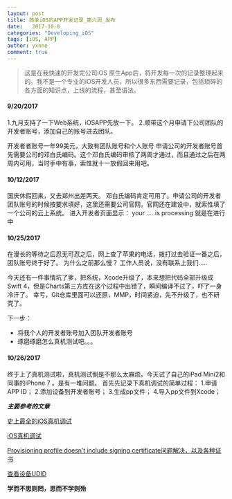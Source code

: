 ```yaml
---
layout: post
title: 简单iOS的APP开发记录_第六周_发布
date:   2017-10-8
categories: "Developing_iOS"
tags: [iOS, APP]
author: yxnne
comment: true
---
```

>这是在我快速的开发完公司iOS 原生App后，将开发每一次的记录整理起来的。我不是一个专业的iOS开发人员，所以很多东西需要记录，包括琐碎的各方面的知识点，上线的流程，甚至语法。

#### 9/20/2017
1.九月支持了一下Web系统，iOSAPP先放一下。
2.顺带这个月申请下公司团队的开发者账号，添加自己的账号进去团队。

开发者者账号一年99美元，大致有团队账号和个人账号
申请公司的开发者账号首先需要公司的邓白氏编码。这个邓白氏编码审核了两周才通过，而且通过之后在两周内可用，当时手中有事，索性就十一放假回来用吧。

#### 10/12/2017
国庆休假回来，又去郑州出差两天。
邓白氏编码肯定可用了。申请公司的开发者团队账号的时候按要求填好，这里还需要公司官网，官网还在建设中，就索性填了一个公司的云上系统。
进入开发者页面显示：
your .....is processing 就是在进行中

#### 10/25/2017
在漫长的等待之后忍无可忍之后，网上查了苹果的电话，拨打过去验证一番之后，团队账号终于好了。
为什么之前那么慢？
工作人员说，没有联系上我们.....

今天还有一件事情坑了爹，把系统，Xcode升级了，本来想把代码全部升级成Swift 4，但是Charts第三方库在这个过程中出错了，瞬间编译不过了，吓了一身冷汗了。
幸亏，Git仓库里面可以还原，MMP，时间紧迫，先不升级了，也不研究了。

下一步：
* 将我个人的开发者账号加入团队开发者账号
* 琢磨琢磨怎么真机测试吧。。。

#### 10/26/2017
终于上了真机测试啦，真机测试倒是不那么太麻烦。今天试了自己的iPad Mini2和同事的iPhone 7 。是有一堆问题。
首先先记录下真机调试的简单过程：
1.申请APP ID；
2.添加设备到开发者账号；
3.生成pp文件；
4.导入pp文件到Xcode；

_**主要参考的文章**_

[史上最全的iOS真机调试](http://www.cocoachina.com/ios/20160711/17004.html)

[iOS真机调试](http://www.jianshu.com/p/44453886b5f9)

[Provisioning profile doesn’t include signing certificate问题解决，以及各种证书](http://colabug.com/261657.html)

[查看设备UDID](https://jingyan.baidu.com/article/0eb457e506c8d503f1a905b0.html)

__学而不思则罔，思而不学则殆__